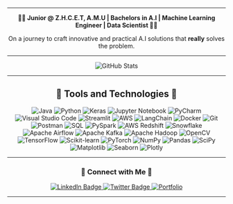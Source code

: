 <!--<p align="center"> --> 
<!--   <img src="neural_R.jpg" alt="Header" style="border-radius: 40px;" height = 600px width = 700px> -->
<!-- </p> -->

---

<div align="center">
  <strong>👨‍🎓 Junior @ Z.H.C.E.T, A.M.U | Bachelors in A.I | Machine Learning Engineer | Data Scientist 👨‍💻</strong>
  <p>On a journey to craft innovative and practical A.I solutions that <strong>really</strong> solves the problem.</p>
</div>

---

<div align='center'>
  <img src='http://github-readme-streak-stats.herokuapp.com?user=Reyan-786&theme=python-dark' alt='GitHub Stats'/>
</div>

---

<h2 align='center'>🔧 Tools and Technologies 🔧</h2>

<p align='center'>
  <!-- Language and Tools Badges -->
  <img src="https://img.shields.io/badge/Java-ED8B00?style=for-the-badge&logo=openjdk&logoColor=white" alt="Java"/>
  <img src="https://img.shields.io/badge/Python-3670A0?style=for-the-badge&logo=python&logoColor=ffdd54" alt="Python"/>
  <img src="https://img.shields.io/badge/Keras-D00000?style=for-the-badge&logo=Keras&logoColor=white" alt="Keras"/>
  <img src="https://img.shields.io/badge/Jupyter-FA0F00?style=for-the-badge&logo=jupyter&logoColor=white" alt="Jupyter Notebook"/>
  <img src="https://img.shields.io/badge/PyCharm-143?style=for-the-badge&logo=pycharm&logoColor=black&color=black&labelColor=green" alt="PyCharm"/>
  <img src="https://img.shields.io/badge/VS_Code-0078d7?style=for-the-badge&logo=visual-studio-code&logoColor=white" alt="Visual Studio Code"/>
  <img src="https://img.shields.io/badge/Streamlit-FF4B4B?style=for-the-badge&logo=Streamlit&logoColor=white" alt="Streamlit"/>
  <img src="https://img.shields.io/badge/AWS-FF9900?style=for-the-badge&logo=amazon-aws&logoColor=white" alt="AWS"/>
  <img src="https://img.shields.io/badge/LangChain-007ACC?style=for-the-badge&logo=LangChain&logoColor=white" alt="LangChain"/>
  <img src="https://img.shields.io/badge/Docker-0db7ed?style=for-the-badge&logo=docker&logoColor=white" alt="Docker"/>
  <img src="https://img.shields.io/badge/Git-F05033?style=for-the-badge&logo=git&logoColor=white" alt="Git"/>
  <img src="https://img.shields.io/badge/Postman-FF6C37?style=for-the-badge&logo=Postman&logoColor=white" alt="Postman"/>
  <img src="https://img.shields.io/badge/SQL-4479A1?style=for-the-badge&logo=postgresql&logoColor=white" alt="SQL"/>
  <img src="https://img.shields.io/badge/PySpark-E25A1C?style=for-the-badge&logo=Apache%20Spark&logoColor=white" alt="PySpark"/>
  <img src="https://img.shields.io/badge/AWS_Redshift-FF4F8B?style=for-the-badge&logo=Amazon%20AWS&logoColor=white" alt="AWS Redshift"/>
  <img src="https://img.shields.io/badge/Snowflake-29B5E8?style=for-the-badge&logo=Snowflake&logoColor=white" alt="Snowflake"/>
  <!-- Additional Badges -->
  <img src="https://img.shields.io/badge/Apache%20Airflow-017CEE?style=for-the-badge&logo=apache-airflow&logoColor=white" alt="Apache Airflow"/>
  <img src="https://img.shields.io/badge/Apache%20Kafka-231F20?style=for-the-badge&logo=apache-kafka&logoColor=white" alt="Apache Kafka"/>
  <img src="https://img.shields.io/badge/Apache%20Hadoop-FF7E0E?style=for-the-badge&logo=apache-hadoop&logoColor=white" alt="Apache Hadoop"/>
  <img src="https://img.shields.io/badge/OpenCV-5C3EE8?style=for-the-badge&logo=opencv&logoColor=white" alt="OpenCV"/>
  <!-- More ML Related Badges -->
  <img src="https://img.shields.io/badge/TensorFlow-FF6F00?style=for-the-badge&logo=tensorflow&logoColor=white" alt="TensorFlow"/>
  <img src="https://img.shields.io/badge/Scikit%20learn-F7931E?style=for-the-badge&logo=scikit-learn&logoColor=white" alt="Scikit-learn"/>
  <img src="https://img.shields.io/badge/PyTorch-EE4C2C?style=for-the-badge&logo=pytorch&logoColor=white" alt="PyTorch"/>
  <!-- More Badges -->
  <img src="https://img.shields.io/badge/NumPy-013243?style=for-the-badge&logo=numpy&logoColor=white" alt="NumPy"/>
  <img src="https://img.shields.io/badge/Pandas-150458?style=for-the-badge&logo=pandas&logoColor=white" alt="Pandas"/>
  <img src="https://img.shields.io/badge/SciPy-8CAAE6?style=for-the-badge&logo=scipy&logoColor=white" alt="SciPy"/>
  <img src="https://img.shields.io/badge/Matplotlib-3776AB?style=for-the-badge&logo=matplotlib&logoColor=white" alt="Matplotlib"/>
  <img src="https://img.shields.io/badge/Seaborn-3776AB?style=for-the-badge&logo=seaborn&logoColor=white" alt="Seaborn"/>
  <img src="https://img.shields.io/badge/Plotly-013243?style=for-the-badge&logo=plotly&logoColor=white" alt="Plotly"/>
</p>

---

<h3 align='center'>🤝 Connect with Me 🤝</h3>

<p align='center'>
  <a href="https://www.linkedin.com/in/mohd-rehan-3744b6194/">
    <img src="https://img.shields.io/badge/LinkedIn-blue?style=for-the-badge&logo=linkedin&logoColor=white" alt="LinkedIn Badge"/>
  </a>
  <a href="https://twitter.com/AbidinReyan">
    <img src="https://img.shields.io/badge/Twitter-blue?style=for-the-badge&logo=twitter&logoColor=white" alt="Twitter Badge"/>
  </a>
  <a href="https://reyan.dev/">
    <img src="https://img.shields.io/badge/-Portfolio-%23FF5722?style=for-the-badge&logo=firefox-browser&logoColor=white" alt="Portfolio"/>
  </a>
</p>

---
